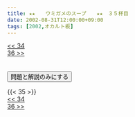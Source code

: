 ```yaml
---
title: ★★　　ウミガメのスープ　　★★　３５杯目
date: 2002-08-31T12:00:00+09:00
tags: [2002,オカルト板]
---
```

<div class="th_left"><a href="../34"><< 34</a></div>
<div class="th_right"><a href="../36">36 >></a></div>
<br><br>
<script src="../../js/cupsoup.js"></script>
<form>
<input type="button" value="問題と解説のみにする" onClick="toggleCupsoup()">
</form>
{{< 35 >}}
<div class="th_left"><a href="../34"><< 34</a></div>
<div class="th_right"><a href="../36">36 >></a></div>